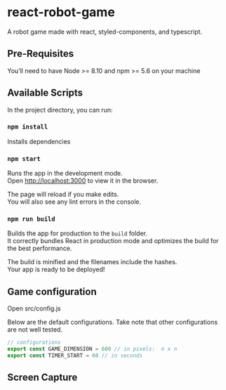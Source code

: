 



# react-robot-game

A robot game made with react, styled-components, and typescript.


## Pre-Requisites

You’ll need to have Node >= 8.10 and npm >= 5.6 on your machine

## Available Scripts

In the project directory, you can run:

### `npm install`

Installs dependencies

### `npm start`

Runs the app in the development mode.<br />
Open [http://localhost:3000](http://localhost:3000) to view it in the browser.

The page will reload if you make edits.<br />
You will also see any lint errors in the console.

### `npm run build`

Builds the app for production to the `build` folder.<br />
It correctly bundles React in production mode and optimizes the build for the best performance.

The build is minified and the filenames include the hashes.<br />
Your app is ready to be deployed!

## Game configuration

Open src/config.js

Below are the default configurations. Take note that other configurations are not well tested.

```JavaScript
// configurations
export const GAME_DIMENSION = 600 // in pixels:  n x n
export const TIMER_START = 60 // in seconds
```

## Screen Capture



